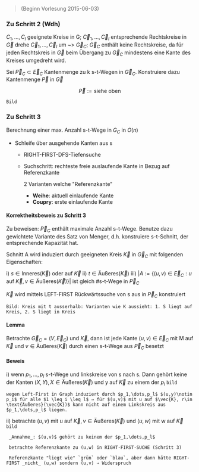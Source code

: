 > (Beginn Vorlesung 2015-06-03)

### Zu Schritt 2 (Wdh)

$C_1,\dots,C_l$ geeignete Kreise in G; $\vec{C}_1,\dots,\vec{C}_l$ entsprechende Rechtskreise in $\vec{G}$ drehe $\vec{C}_1,\dots,\vec{C}_l$ um ~> $\vec{G}_C$; $\vec{G}_C$ enthält keine Rechtskreise, da für jeden Rechtskreis in $\vec{G}$ beim Übergang zu $\vec{G}_C$ mindestens eine Kante des Kreises umgedreht wird.

Sei $\vec{P}_C \subset \vec{E}_C$ Kantenmenge zu k s-t-Wegen in $\vec{G}_C$. Konstruiere dazu Kantenmenge $\vec{P}$ in $\vec{G}$

$$ \vec{P} := \text{siehe oben}$$

`Bild`


### Zu Schritt 3

Berechnung einer max. Anzahl s-t-Wege in $G_C$ in $O(n)$

- Schleife über ausgehende Kanten aus s
    - RIGHT-FIRST-DFS-Tiefensuche
    - Suchschritt: rechteste freie auslaufende Kante in Bezug auf Referenzkante
	    
		2 Varianten welche "Referenzkante"

		- **Weihe**: aktuell einlaufende Kante
		- **Coupry**: erste einlaufende Kante

#### Korrektheitsbeweis zu Schritt 3

Zu beweisen: $\vec{P}_C$ enthält maximale Anzahl s-t-Wege. Benutze dazu gewichtete Variante des Satz von Menger, d.h. konstruiere s-t-Schnitt, der entsprechende Kapazität hat.

Schnitt A wird induziert durch geeigneten Kreis $\vec{K}$ in $\vec{G}_C$ mit folgenden Eigenschaften:

i) $s\in \text{Inneres}(\vec{K})$ oder auf $\vec{K}$
ii) $t\in \text{Äußeres}(\vec{K})$
iii) $|A:=\{(u,v)\in \vec{E}_C: u \text{ auf }\vec{K}, v\in \text{Äußeres}(\vec{K})\}|$ ist gleich #s-t-Wege in $\vec{P}_C$

$\vec{K}$ wird mittels LEFT-FIRST Rückwärtssuche von s aus in $\vec{P}_C$ konstruiert

`Bild: Kreis mit t ausserhalb: Varianten wie K aussieht: 1. S liegt auf Kreis, 2. S liegt in Kreis`

#### Lemma

Betrachte $\vec{G}_C = (V,\vec{E}_C)$ und $\vec{K}$, dann ist jede Kante $(u,v) \in \vec{E}_C$ mit M auf $\vec{K}$ und $v\in \text{Äußeres}(\vec{K})$ durch einen s-t-Wege aus $\vec{P}_C$ besetzt


#### Beweis

i) wenn $p_1,\dots,p_l$ s-t-Wege und linkskreise von s nach s. Dann gehört keine der Kanten $(X,Y), X \in \text{Äußeres}(\vec{K})$ und y auf $\vec{K}$ zu einem der $p_i$ `bild`

    wegen Left-First in Graph induziert durch $p_1,\dots,p_l$ $(u,y)\notin p_i$ für alle $1 \leq i \leq l$ ⇒ für $(u,v)$ mit u auf $\vec{K}, r\in \text{Äußeres}(\vec{K})$ kann nicht auf einem Linkskreis aus $p_1,\dots,p_l$ liegen.

 ii) betrachte $(u,v)$ mit u auf $\vec{K}, v \in \text{Äußeres}(\vec{K})$ und $(u,w)$ mit w auf $\vec{K}$ `bild`

     _Annahme_: $(u,v)$ gehört zu keinem der $p_1,\dots,p_l$

	 betrachte Referenzkante zu (u,w) in RIGHT-FIRST-SUCHE (Schritt 3)

	 Referenzkante "liegt wie" `grün` oder `blau`, aber dann hätte RIGHT-FIRST _nicht_ (u,w) sondern (u,v) ⇒ Widerspruch

